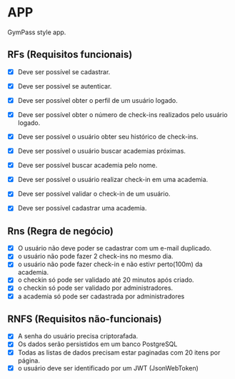 # APP

GymPass style app.

## RFs (Requisitos funcionais)

- [x] Deve ser possível se cadastrar.
- [x] Deve ser possivel se autenticar.
- [x] Deve ser possível obter o perfil de um usuário logado.
- [x] Deve ser possível obter o número de check-ins realizados pelo usuário logado.
- [x] Deve ser possível o usuário obter seu histórico de check-ins.
- [x] Deve ser possível o usuário buscar academias próximas.
- [x] Deve ser possível buscar academia pelo nome.
- [x] Deve ser possível o usuário realizar check-in em uma academia.
- [x] Deve ser possível validar o check-in de um usuário.
- [x] Deve ser possível cadastrar uma academia.


## Rns (Regra de negócio)

- [x] O usuário não deve poder se cadastrar com um e-mail duplicado.
- [x] o usuário não pode fazer 2 check-ins no mesmo dia.
- [x] o usuário não pode fazer check-in e não estivr perto(100m) da academia.
- [x] o checkin só pode ser validado até 20 minutos após criado.
- [x] o checkin só pode ser validado por administradores.
- [x] a academia só pode ser cadastrada por administradores

## RNFS (Requisitos não-funcionais)

- [x] A senha do usuário precisa criptorafada.
- [x] Os dados serão persistidos em um banco PostgreSQL
- [x] Todas as listas de dados precisam estar paginadas com 20 itens por página.
- [x] o usuário deve ser identificado por um JWT (JsonWebToken)